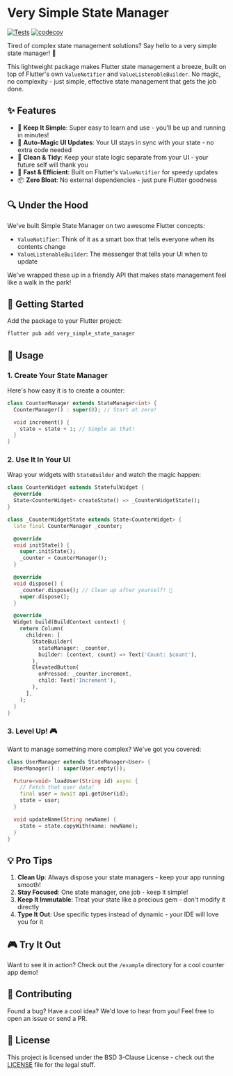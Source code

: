 # Very Simple State Manager

[![Tests](https://github.com/sunenvidiado-nx/very-simple-state-manager/actions/workflows/test.yaml/badge.svg)](https://github.com/sunenvidiado-nx/very-simple-state-manager/actions/workflows/test.yaml)
[![codecov](https://codecov.io/gh/sunenvidiado-nx/very-simple-state-manager/branch/main/graph/badge.svg)](https://codecov.io/gh/sunenvidiado-nx/very-simple-state-manager)

Tired of complex state management solutions? Say hello to a very simple state manager! 🙌

This lightweight package makes Flutter state management a breeze, built on top of Flutter's own `ValueNotifier` and `ValueListenableBuilder`. No magic, no complexity - just simple, effective state management that gets the job done.

## ✨ Features

- 🎯 **Keep It Simple**: Super easy to learn and use - you'll be up and running in minutes!
- 🔄 **Auto-Magic UI Updates**: Your UI stays in sync with your state - no extra code needed
- 🎨 **Clean & Tidy**: Keep your state logic separate from your UI - your future self will thank you
- 🚀 **Fast & Efficient**: Built on Flutter's `ValueNotifier` for speedy updates
- 📦 **Zero Bloat**: No external dependencies - just pure Flutter goodness

## 🔍 Under the Hood

We've built Simple State Manager on two awesome Flutter concepts:
- `ValueNotifier`: Think of it as a smart box that tells everyone when its contents change
- `ValueListenableBuilder`: The messenger that tells your UI when to update

We've wrapped these up in a friendly API that makes state management feel like a walk in the park! 

## 🚀 Getting Started

Add the package to your Flutter project:

```bash
flutter pub add very_simple_state_manager
```

## 📖 Usage

### 1. Create Your State Manager

Here's how easy it is to create a counter:

```dart
class CounterManager extends StateManager<int> {
  CounterManager() : super(0); // Start at zero!

  void increment() {
    state = state + 1; // Simple as that!
  }
}
```

### 2. Use It In Your UI

Wrap your widgets with `StateBuilder` and watch the magic happen:

```dart
class CounterWidget extends StatefulWidget {
  @override
  State<CounterWidget> createState() => _CounterWidgetState();
}

class _CounterWidgetState extends State<CounterWidget> {
  late final CounterManager _counter;

  @override
  void initState() {
    super.initState();
    _counter = CounterManager();
  }

  @override
  void dispose() {
    _counter.dispose(); // Clean up after yourself! 🧹
    super.dispose();
  }

  @override
  Widget build(BuildContext context) {
    return Column(
      children: [
        StateBuilder(
          stateManager: _counter,
          builder: (context, count) => Text('Count: $count'),
        ),
        ElevatedButton(
          onPressed: _counter.increment,
          child: Text('Increment'),
        ),
      ],
    );
  }
}
```

### 3. Level Up! 🎮

Want to manage something more complex? We've got you covered:

```dart
class UserManager extends StateManager<User> {
  UserManager() : super(User.empty());

  Future<void> loadUser(String id) async {
    // Fetch that user data!
    final user = await api.getUser(id);
    state = user;
  }

  void updateName(String newName) {
    state = state.copyWith(name: newName);
  }
}
```

## 💡 Pro Tips

1. **Clean Up**: Always dispose your state managers - keep your app running smooth! 
2. **Stay Focused**: One state manager, one job - keep it simple!
3. **Keep It Immutable**: Treat your state like a precious gem - don't modify it directly
4. **Type It Out**: Use specific types instead of dynamic - your IDE will love you for it

## 🎮 Try It Out

Want to see it in action? Check out the `/example` directory for a cool counter app demo!

## 🤝 Contributing

Found a bug? Have a cool idea? We'd love to hear from you! Feel free to open an issue or send a PR.

## 📄 License

This project is licensed under the BSD 3-Clause License - check out the [LICENSE](LICENSE) file for the legal stuff.
